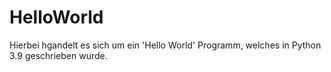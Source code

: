 # HelloWorld
Hierbei hgandelt es sich um ein 'Hello World' Programm, welches in Python 3.9 geschrieben wurde.

